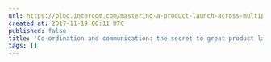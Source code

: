 ```yaml
---
url: https://blog.intercom.com/mastering-a-product-launch-across-multiple-teams/
created_at: 2017-11-19 00:11 UTC
published: false
title: 'Co-ordination and communication: the secret to great product launches'
tags: []
---
```



